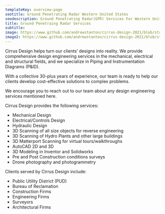 ```yaml
---
templateKey: overview-page
seotitle: Ground Penetrating Radar Western United States
seodescription: Ground Penetrating Radar(GPR) Services For Western United States
title: Ground Penetraing Radar Services
subtitle:
image: https://www.github.com/andrewstanton/cirrus-design-2021/blob/staging/src/img/content/gpr/gpr-tool1.jpg?raw=true
image2: https://www.github.com/andrewstanton/cirrus-design-2021/blob/staging/src/img/content/gpr/gpr-tool2.jpg?raw=true
---
```


Cirrus Design helps turn our clients’ designs into reality. We provide comprehensive design engineering services in the mechanical, electrical and structural fields, and we specialize in Piping and Instrumentation Diagrams (P&ID).

With a collective 30-plus years of experience, our team is ready to help our clients develop cost-effective solutions to complex problems.

We encourage you to reach out to our team about any design engineering services mentioned here.

Cirrus Design provides the following services:<ul><li>Mechanical Design</li><li>Electrical/Controls Design</li><li>Hydraulic Design</li><li>3D Scanning of all size objects for reverse engineering</li><li>3D Scanning of Hydro Plants and other large buildings</li><li>3D Matterport Scanning for virtual tours/walkthroughs</li><li>AutoCAD 2D and 3D</li><li>3D Modeling in Inventor and Solidworks</li><li>Pre and Post Construction conditions surveys</li><li>Drone photography and photogrammetry</li>

</ul>

Clients served by Cirrus Design include:<ul><li>Public Utility District (PUD)</li><li>Bureau of Reclamation</li><li>Construction Firms</li><li>Engineering Firms</li><li>Surveyors</li><li>Architectural Firms</li></ul>